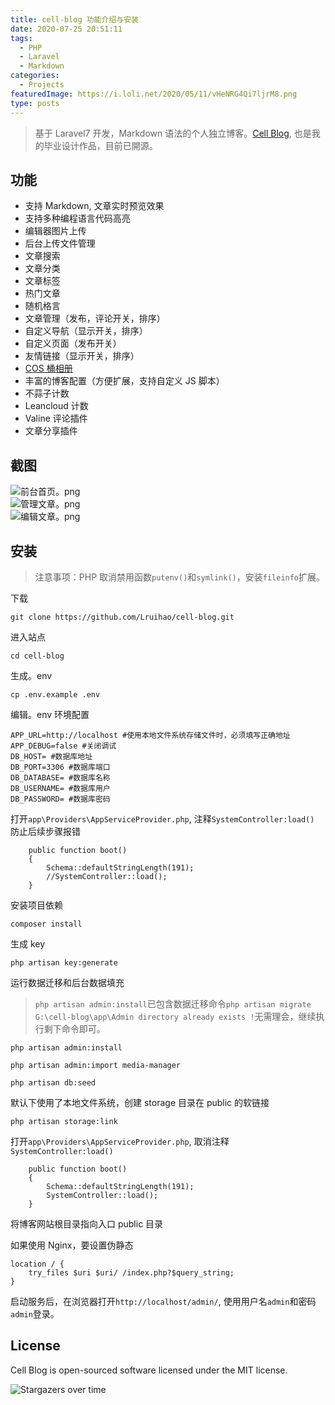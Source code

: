 ```yaml
---
title: cell-blog 功能介绍与安装
date: 2020-07-25 20:51:11
tags:
  - PHP
  - Laravel
  - Markdown
categories:
  - Projects
featuredImage: https://i.loli.net/2020/05/11/vHeNRG4Qi7ljrM8.png
type: posts
---
```


> 基于 Laravel7 开发，Markdown 语法的个人独立博客。[Cell Blog](https://github.com/Lruihao/cell-blog), 也是我的毕业设计作品，目前已開源。

<!--more-->

## 功能

- 支持 Markdown, 文章实时预览效果
- 支持多种编程语言代码高亮
- 编辑器图片上传
- 后台上传文件管理
- 文章搜索
- 文章分类
- 文章标签
- 热门文章
- 随机格言
- 文章管理（发布，评论开关，排序）
- 自定义导航（显示开关，排序）
- 自定义页面（发布开关）
- 友情链接（显示开关，排序）
- [COS 桶相册](https://github.com/Lruihao/cos-album)
- 丰富的博客配置（方便扩展，支持自定义 JS 脚本）
- 不蒜子计数
- Leancloud 计数
- Valine 评论插件
- 文章分享插件

## 截图

![前台首页。png](https://i.loli.net/2020/05/11/vHeNRG4Qi7ljrM8.png)  
![管理文章。png](https://i.loli.net/2020/05/11/tMEQe7WvYmw3jd4.png)  
![编辑文章。png](https://i.loli.net/2020/05/11/DeOWyJ3zluLKvBn.png)

## 安装

> 注意事项：PHP 取消禁用函数`putenv()`和`symlink()`，安装`fileinfo`扩展。

下载

```
git clone https://github.com/Lruihao/cell-blog.git
```

进入站点

```
cd cell-blog
```

生成。env

```shell
cp .env.example .env
```

编辑。env 环境配置

```shell
APP_URL=http://localhost #使用本地文件系统存储文件时，必须填写正确地址
APP_DEBUG=false #关闭调试
DB_HOST= #数据库地址
DB_PORT=3306 #数据库端口
DB_DATABASE= #数据库名称
DB_USERNAME= #数据库用户
DB_PASSWORD= #数据库密码
```

打开`app\Providers\AppServiceProvider.php`, 注释`SystemController:load()` 防止后续步骤报错

```
    public function boot()
    {
        Schema::defaultStringLength(191);
        //SystemController::load();
    }
```

安装项目依赖

```shell
composer install
```

生成 key

```
php artisan key:generate
```

运行数据迁移和后台数据填充

> `php artisan admin:install`已包含数据迁移命令`php artisan migrate`  
> `G:\cell-blog\app\Admin directory already exists !`无需理会，继续执行剩下命令即可。

```
php artisan admin:install

php artisan admin:import media-manager

php artisan db:seed
```

默认下使用了本地文件系统，创建 storage 目录在 public 的软链接

```
php artisan storage:link
```

打开`app\Providers\AppServiceProvider.php`, 取消注释`SystemController:load()`

```
    public function boot()
    {
        Schema::defaultStringLength(191);
        SystemController::load();
    }
```

将博客网站根目录指向入口 public 目录

如果使用 Nginx，要设置伪静态

```
location / {
    try_files $uri $uri/ /index.php?$query_string;
}
```

启动服务后，在浏览器打开`http://localhost/admin/`, 使用用户名`admin`和密码`admin`登录。

## License

Cell Blog is open-sourced software licensed under the MIT license.

![Stargazers over time](https://starchart.cc/Lruihao/cell-blog.svg)
